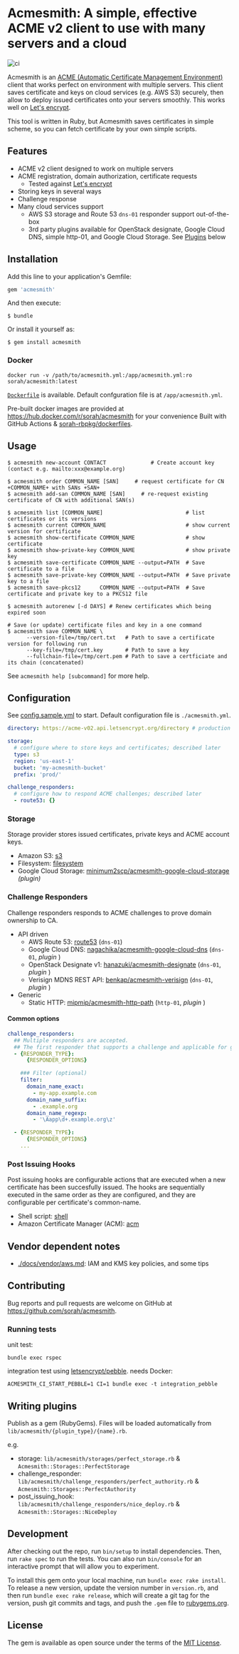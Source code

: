 # Acmesmith: A simple, effective ACME v2 client to use with many servers and a cloud

![ci](https://github.com/sorah/acmesmith/workflows/ci/badge.svg?event=push)

Acmesmith is an [ACME (Automatic Certificate Management Environment)](https://github.com/ietf-wg-acme/acme) client that works perfect on environment with multiple servers. This client saves certificate and keys on cloud services (e.g. AWS S3) securely, then allow to deploy issued certificates onto your servers smoothly. This works well on [Let's encrypt](https://letsencrypt.org).

This tool is written in Ruby, but Acmesmith saves certificates in simple scheme, so you can fetch certificate by your own simple scripts.

## Features

- ACME v2 client designed to work on multiple servers
- ACME registration, domain authorization, certificate requests 
  - Tested against [Let's encrypt](https://letsencrypt.org)
- Storing keys in several ways
- Challenge response
- Many cloud services support
  - AWS S3 storage and Route 53 `dns-01` responder support out-of-the-box
  - 3rd party plugins available for OpenStack designate, Google Cloud DNS, simple http-01, and Google Cloud Storage. See [Plugins](#3rd-party-plugins) below

## Installation

Add this line to your application's Gemfile:

```ruby
gem 'acmesmith'
```

And then execute:

    $ bundle

Or install it yourself as:

    $ gem install acmesmith

### Docker

```
docker run -v /path/to/acmesmith.yml:/app/acmesmith.yml:ro sorah/acmesmith:latest
```

[`Dockerfile`](./Dockerfile) is available. Default confguration file is at `/app/acmesmith.yml`.

Pre-built docker images are provided at https://hub.docker.com/r/sorah/acmesmith for your convenience
Built with GitHub Actions & [sorah-rbpkg/dockerfiles](https://github.com/sorah-rbpkg/dockerfiles).

## Usage

```
$ acmesmith new-account CONTACT              # Create account key (contact e.g. mailto:xxx@example.org)
```

```
$ acmesmith order COMMON_NAME [SAN]     # request certificate for CN +COMMON_NAME+ with SANs +SAN+
$ acmesmith add-san COMMON_NAME [SAN]     # re-request existing certificate of CN with additional SAN(s)
```

```
$ acmesmith list [COMMON_NAME]                          # list certificates or its versions
$ acmesmith current COMMON_NAME                         # show current version for certificate
$ acmesmith show-certificate COMMON_NAME                # show certificate
$ acmesmith show-private-key COMMON_NAME                # show private key
$ acmesmith save-certificate COMMON_NAME --output=PATH  # Save certificate to a file
$ acmesmith save-private-key COMMON_NAME --output=PATH  # Save private key to a file
$ acmesmith save-pkcs12      COMMON_NAME --output=PATH  # Save certificate and private key to a PKCS12 file
```

```
$ acmesmith autorenew [-d DAYS] # Renew certificates which being expired soon
```

```
# Save (or update) certificate files and key in a one command
$ acmesmith save COMMON_NAME \
      --version-file=/tmp/cert.txt   # Path to save a certificate version for following run 
      --key-file=/tmp/cert.key       # Path to save a key
      --fullchain-file=/tmp/cert.pem # Path to save a certficiate and its chain (concatenated)
```

See `acmesmith help [subcommand]` for more help.

## Configuration

See [config.sample.yml](./config.sample.yml) to start. Default configuration file is `./acmesmith.yml`.

``` yaml
directory: https://acme-v02.api.letsencrypt.org/directory # production

storage:
  # configure where to store keys and certificates; described later
  type: s3
  region: 'us-east-1'
  bucket: 'my-acmesmith-bucket'
  prefix: 'prod/'

challenge_responders:
  # configure how to respond ACME challenges; described later
  - route53: {}
```

### Storage

Storage provider stores issued certificates, private keys and ACME account keys.

- Amazon S3: [s3](./docs/storages/s3.md)
- Filesystem: [filesystem](./docs/storages/filesystem.md)
- Google Cloud Storage: [minimum2scp/acmesmith-google-cloud-storage](https://github.com/minimum2scp/acmesmith-google-cloud-storage) _(plugin)_

### Challenge Responders

Challenge responders responds to ACME challenges to prove domain ownership to CA.

- API driven
  - AWS Route 53: [route53](./docs/challenge_responders/route53.md) (`dns-01`)
  - Google Cloud DNS: [nagachika/acmesmith-google-cloud-dns](https://github.com/nagachika/acmesmith-google-cloud-dns) (`dns-01`, _plugin_ )
  - OpenStack Designate v1: [hanazuki/acmesmith-designate](https://github.com/hanazuki/acmesmith-designate) (`dns-01`, _plugin_ )
  - Verisign MDNS REST API: [benkap/acmesmith-verisign](https://github.com/benkap/acmesmith-verisign) (`dns-01`, _plugin_ )
- Generic
  - Static HTTP: [mipmip/acmesmith-http-path](https://github.com/mipmip/acmesmith-http-path) (`http-01`, _plugin_ )

#### Common options

```yaml
challenge_responders:
  ## Multiple responders are accepted.
  ## The first responder that supports a challenge and applicable for given domain name will be used.
  - {RESPONDER_TYPE}:
      {RESPONDER_OPTIONS}

    ### Filter (optional)
    filter:
      domain_name_exact:
        - my-app.example.com
      domain_name_suffix:
        - .example.org
      domain_name_regexp:
        - '\Aapp\d+.example.org\z'

  - {RESPONDER_TYPE}:
      {RESPONDER_OPTIONS}
    ...
```

### Post Issuing Hooks

Post issuing hooks are configurable actions that are executed
when a new certificate has been succesfully issued. The hooks are
sequentially executed in the same order as they are configured, and they
are configurable per certificate's common-name.

- Shell script: [shell](./docs/post_issuing_hooks/shell.md)
- Amazon Certificate Manager (ACM): [acm](./docs/post_issuing_hooks/acm.md)

## Vendor dependent notes

- [./docs/vendor/aws.md](./docs/vendor/aws.md): IAM and KMS key policies, and some tips

## Contributing

Bug reports and pull requests are welcome on GitHub at https://github.com/sorah/acmesmith.

### Running tests

unit test:

```
bundle exec rspec
```

integration test using [letsencrypt/pebble](https://github.com/letsencrypt/pebble). needs Docker:

```
ACMESMITH_CI_START_PEBBLE=1 CI=1 bundle exec -t integration_pebble
```

## Writing plugins

Publish as a gem (RubyGems). Files will be loaded automatically from `lib/acmesmith/{plugin_type}/{name}.rb`.

e.g.

- storage: `lib/acmesmith/storages/perfect_storage.rb` & `Acmesmith::Storages::PerfectStorage`
- challenge_responder: `lib/acmesmith/challenge_responders/perfect_authority.rb` & `Acmesmith::Storages::PerfectAuthority`
- post_issuing_hook: `lib/acmesmith/challenge_responders/nice_deploy.rb` & `Acmesmith::Storages::NiceDeploy`

## Development

After checking out the repo, run `bin/setup` to install dependencies. Then, run `rake spec` to run the tests. You can also run `bin/console` for an interactive prompt that will allow you to experiment.

To install this gem onto your local machine, run `bundle exec rake install`. To release a new version, update the version number in `version.rb`, and then run `bundle exec rake release`, which will create a git tag for the version, push git commits and tags, and push the `.gem` file to [rubygems.org](https://rubygems.org).



## License

The gem is available as open source under the terms of the [MIT License](http://opensource.org/licenses/MIT).

